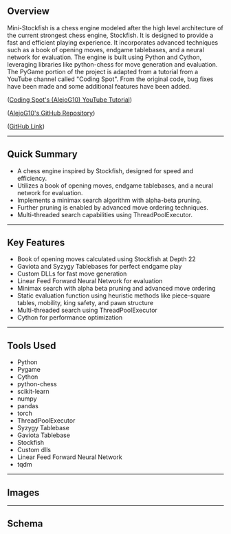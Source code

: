 ## Overview
Mini-Stockfish is a chess engine modeled after the high level architecture of the current strongest chess engine, Stockfish. It is designed to provide a fast and efficient playing experience. It incorporates advanced techniques such as a book of opening moves, endgame tablebases, and a neural network for evaluation. The engine is built using Python and Cython, leveraging libraries like python-chess for move generation and evaluation. The PyGame portion of the project is adapted from a tutorial from a YouTube channel called "Coding Spot". From the original code, bug fixes have been made and some additional features have been added.

([Coding Spot's (AlejoG10) YouTube Tutorial](https://www.youtube.com/watch?v=OpL0Gcfn4B4))

([AlejoG10's GitHub Repository](https://github.com/AlejoG10/python-chess-ai-yt))

([GitHub Link](https://github.com/darischen/Mini-Stockfish))

---

## Quick Summary
- A chess engine inspired by Stockfish, designed for speed and efficiency.
- Utilizes a book of opening moves, endgame tablebases, and a neural network for evaluation.
- Implements a minimax search algorithm with alpha-beta pruning.
- Further pruning is enabled by advanced move ordering techniques.
- Multi-threaded search capabilities using ThreadPoolExecutor.

---

## Key Features
- Book of opening moves calculated using Stockfish at Depth 22
- Gaviota and Syzygy Tablebases for perfect endgame play
- Custom DLLs for fast move generation
- Linear Feed Forward Neural Network for evaluation
- Minimax search with alpha beta pruning and advanced move ordering
- Static evaluation function using heuristic methods like piece-square tables, mobility, king safety, and pawn structure
- Multi-threaded search using ThreadPoolExecutor
- Cython for performance optimization
---

## Tools Used
- Python
- Pygame
- Cython
- python-chess
- scikit-learn
- numpy
- pandas
- torch
- ThreadPoolExecutor
- Syzygy Tablebase
- Gaviota Tablebase
- Stockfish
- Custom dlls
- Linear Feed Forward Neural Network
- tqdm

---

## Images


---

## Schema